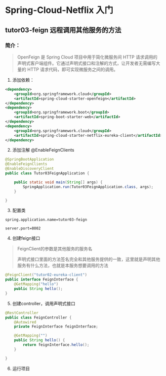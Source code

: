 # Spring-Cloud-Netflix 入门

## tutor03-feign 远程调用其他服务的方法

### 简介：
> 
> OpenFeign 是 Spring Cloud 项目中用于简化微服务间 HTTP 请求调用的声明式客户端组件。它通过声明式接口和注解的方式，让开发者无需编写大量的 HTTP 请求代码，即可实现微服务之间的调用。

1. 添加依赖：
```xml
<dependency>
    <groupId>org.springframework.cloud</groupId>
    <artifactId>spring-cloud-starter-openfeign</artifactId>
</dependency>
<dependency>
    <groupId>org.springframework.boot</groupId>
    <artifactId>spring-boot-starter-web</artifactId>
</dependency>
<dependency>
    <groupId>org.springframework.cloud</groupId>
    <artifactId>spring-cloud-starter-netflix-eureka-client</artifactId>
</dependency>
```
2. 添加注解 @EnableFeignClients
```java
@SpringBootApplication
@EnableFeignClients
@EnableDiscoveryClient
public class Tutor03FeignApplication {

    public static void main(String[] args) {
        SpringApplication.run(Tutor03FeignApplication.class, args);
    }

}
```
3. 配置类
```properties
spring.application.name=tutor03-feign

server.port=8002
```

4. 创建feign接口
> FeignClient的参数是其他服务的服务名
> 
> 声明式接口里面的方法签名完全和其他服务提供的一致，这里就是声明其他服务有什么方法，也就是本服务想要调用的方法
```java
@FeignClient("tutor02-eureka-client")
public interface FeignInterface {
    @GetMapping("hello")
    public String hello();
}
```
5. 创建controller，调用声明式接口
```java
@RestController
public class FeignController {
    @Autowired
    private FeignInterface feignInterface;

    @GetMapping("")
    public String hello() {
        return feignInterface.hello();
    }

}
```
6. 运行项目




